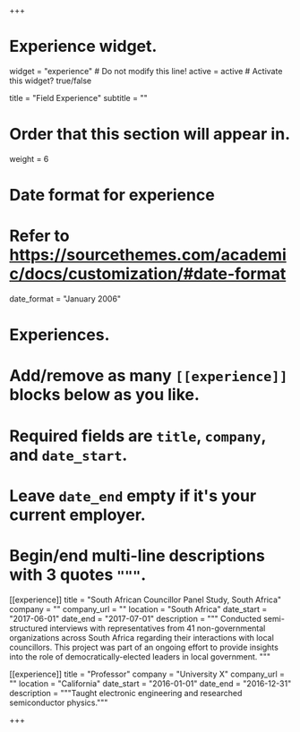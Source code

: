 +++
# Experience widget.
widget = "experience"  # Do not modify this line!
active = active  # Activate this widget? true/false

title = "Field Experience"
subtitle = ""

# Order that this section will appear in.
weight = 6

# Date format for experience
#   Refer to https://sourcethemes.com/academic/docs/customization/#date-format
date_format = "January 2006"

# Experiences.
#   Add/remove as many `[[experience]]` blocks below as you like.
#   Required fields are `title`, `company`, and `date_start`.
#   Leave `date_end` empty if it's your current employer.
#   Begin/end multi-line descriptions with 3 quotes `"""`.
[[experience]]
  title = "South African Councillor Panel Study, South Africa"
  company = ""
  company_url = ""
  location = "South Africa"
  date_start = "2017-06-01"
  date_end = "2017-07-01"
  description = """
  Conducted semi-structured interviews with representatives from 41 non-governmental organizations across
  South Africa regarding their interactions with local councillors. This project was part of an ongoing effort
  to provide insights into the role of democratically-elected leaders in local government.
  """

[[experience]]
  title = "Professor"
  company = "University X"
  company_url = ""
  location = "California"
  date_start = "2016-01-01"
  date_end = "2016-12-31"
  description = """Taught electronic engineering and researched semiconductor physics."""

+++
